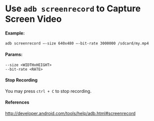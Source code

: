 
# Use `adb screenrecord` to Capture Screen Video

#### Example:

    adb screenrecord –-size 640x480 –-bit-rate 3000000 /sdcard/my.mp4

#### Params:

    --size <WIDTHxHEIGHT>
    --bit-rate <RATE>

#### Stop Recording
You may press `ctrl + C` to stop recording.

#### References
<http://developer.android.com/tools/help/adb.html#screenrecord>
